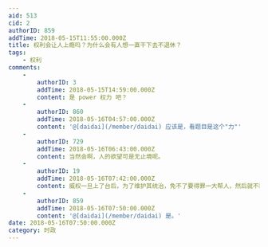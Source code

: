 ```yaml
---
aid: 513
cid: 2
authorID: 859
addTime: 2018-05-15T11:55:00.000Z
title: 权利会让人上瘾吗？为什么会有人想一直干下去不退休？
tags:
    - 权利
comments:
    -
        authorID: 3
        addTime: 2018-05-15T14:59:00.000Z
        content: 是 power 权力 吧？
    -
        authorID: 860
        addTime: 2018-05-16T04:57:00.000Z
        content: '@[daidai](/member/daidai) 应该是，看题目是这个"力"'
    -
        authorID: 729
        addTime: 2018-05-16T06:43:00.000Z
        content: 当然会啊，人的欲望可是无止境呢。
    -
        authorID: 19
        addTime: 2018-05-16T07:42:00.000Z
        content: 威权一旦上了台后，为了维护其统治，免不了要得罪一大帮人，然后就不敢下台了，因为一旦下台，等待他的很可能是疯狂的报复。
    -
        authorID: 859
        addTime: 2018-05-16T07:50:00.000Z
        content: '@[daidai](/member/daidai) 是。'
date: 2018-05-16T07:50:00.000Z
category: 时政
---
```




